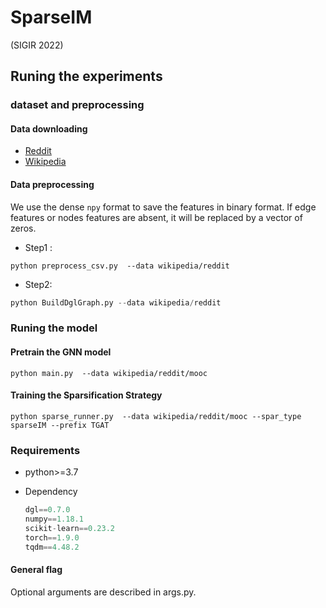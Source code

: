 # SparseIM

(SIGIR 2022)

## Runing the experiments

### dataset and preprocessing

#### Data downloading

* [Reddit](http://snap.stanford.edu/jodie/reddit.csv)
* [Wikipedia](http://snap.stanford.edu/jodie/wikipedia.csv)

#### Data preprocessing

We use the dense `npy` format to save the features in binary format. If edge features or nodes features are absent, it will be replaced by a vector of zeros. 

* Step1 :

```{bash}
python preprocess_csv.py  --data wikipedia/reddit
```

* Step2:

```python
python BuildDglGraph.py --data wikipedia/reddit
```

### Runing the model
#### Pretrain the GNN model
```{bash}
python main.py  --data wikipedia/reddit/mooc
```
#### Training the Sparsification Strategy
```{bash}
python sparse_runner.py  --data wikipedia/reddit/mooc --spar_type sparseIM --prefix TGAT
```

### Requirements

* python>=3.7

* Dependency

  ```python
  dgl==0.7.0
  numpy==1.18.1
  scikit-learn==0.23.2
  torch==1.9.0
  tqdm==4.48.2
  ```



#### General flag

Optional arguments are described in args.py.



